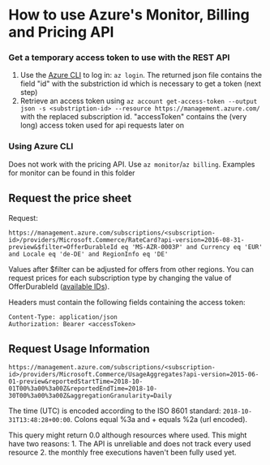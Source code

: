 # How to use Azure's Monitor, Billing and Pricing API

### Get a temporary access token to use with the REST API

1. Use the [Azure CLI](https://docs.microsoft.com/en-us/cli/azure/install-azure-cli?view=azure-cli-latest) to log in: `az login`. The returned json file contains the field "id" with the substriction id which is necessary to get a token (next step)
2. Retrieve an access token using `az account get-access-token --output json -s <substription-id> --resource https://management.azure.com/` with the replaced subscription id. "accessToken" contains the (very long) access token used for api requests later on

### Using Azure CLI

Does not work with the pricing API. Use `az monitor`/`az billing`. Examples for monitor can be found in this folder

## Request the price sheet

Request:

```
https://management.azure.com/subscriptions/<subscription-id>/providers/Microsoft.Commerce/RateCard?api-version=2016-08-31-preview&$filter=OfferDurableId eq 'MS-AZR-0003P' and Currency eq 'EUR' and Locale eq 'de-DE' and RegionInfo eq 'DE' 
```

Values after $filter can be adjusted for offers from other regions. You can request prices for each subscription type by changing the value of OfferDurableId ([available IDs](https://azure.microsoft.com/en-us/support/legal/offer-details/)).


Headers must contain the following fields containing the access token:
```
Content-Type: application/json
Authorization: Bearer <accessToken>
```

## Request Usage Information

```
https://management.azure.com/subscriptions/<subscription-id>/providers/Microsoft.Commerce/UsageAggregates?api-version=2015-06-01-preview&reportedStartTime=2018-10-01T00%3a00%3a00Z&reportedEndTime=2018-10-30T00%3a00%3a00Z&aggregationGranularity=Daily
```

The time (UTC) is encoded according to the ISO 8601 standard: `2018-10-31T13:48:28+00:00`. Colons equal %3a and + equals %2a (url encoded).

This query might return 0.0 although resources where used. This might have two reasons: 1. The API is unreliable and does not track every used resource 2. the monthly free executions haven't been fully used yet.